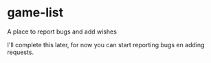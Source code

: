 # game-list
A place to report bugs and add wishes

I'll complete this later, for now you can start reporting bugs en adding requests.
